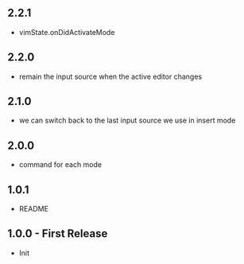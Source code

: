 ## 2.2.1

* vimState.onDidActivateMode

## 2.2.0

* remain the input source when the active editor changes

## 2.1.0

* we can switch back to the last input source we use in insert mode

## 2.0.0

* command for each mode

## 1.0.1

* README

## 1.0.0 - First Release

* Init

